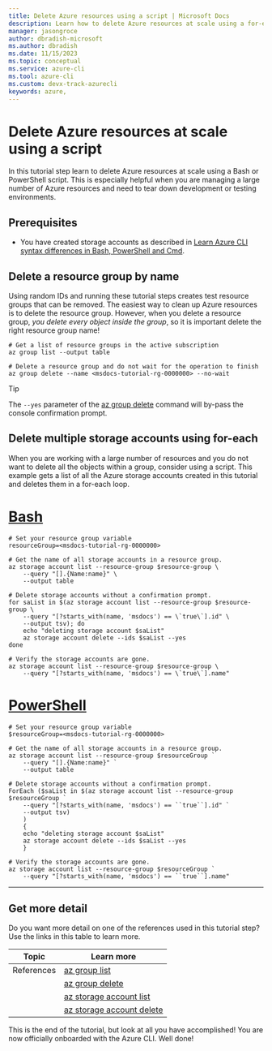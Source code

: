 ```yaml
---
title: Delete Azure resources using a script | Microsoft Docs
description: Learn how to delete Azure resources at scale using a for-each loop
manager: jasongroce
author: dbradish-microsoft
ms.author: dbradish
ms.date: 11/15/2023
ms.topic: conceptual
ms.service: azure-cli
ms.tool: azure-cli
ms.custom: devx-track-azurecli
keywords: azure, 
---
```

# Delete Azure resources at scale using a script

In this tutorial step learn to delete Azure resources at scale using a Bash or PowerShell script. This is especially helpful when you are managing a large number of Azure resources and need to tear down development or testing environments.

## Prerequisites

* You have created storage accounts as described in [Learn Azure CLI syntax differences in Bash, PowerShell and Cmd](./get-started-tutorial-2-environment-syntax.md).

## Delete a resource group by name

Using random IDs and running these tutorial steps creates test resource groups that can be removed. The easiest way to clean up Azure resources is to delete the resource group. However, when you delete a resource group, _you delete every object inside the group_, so it is important delete the right resource group name!

```azurecli-interactive
# Get a list of resource groups in the active subscription
az group list --output table

# Delete a resource group and do not wait for the operation to finish
az group delete --name <msdocs-tutorial-rg-0000000> --no-wait
```

> [!TIP]
> The `--yes` parameter of the [az group delete](/cli/azure/group#az-group-delete) command will by-pass the console confirmation prompt.

## Delete multiple storage accounts using for-each

When you are working with a large number of resources and you do not want to delete all the objects within a group, consider using a script. This example gets a list of all the Azure storage accounts created in this tutorial and deletes them in a for-each loop.

# [Bash](#tab/bash)

```azurecli-interactive
# Set your resource group variable
resourceGroup=<msdocs-tutorial-rg-0000000>

# Get the name of all storage accounts in a resource group.
az storage account list --resource-group $resource-group \
    --query "[].{Name:name}" \
    --output table

# Delete storage accounts without a confirmation prompt.
for saList in $(az storage account list --resource-group $resource-group \
    --query "[?starts_with(name, 'msdocs') == \`true\`].id" \
    --output tsv); do
    echo "deleting storage account $saList"
    az storage account delete --ids $saList --yes
done

# Verify the storage accounts are gone.
az storage account list --resource-group $resource-group \
    --query "[?starts_with(name, 'msdocs') == \`true\`].name"
```

# [PowerShell](#tab/powershell)

```azurecli-interactive
# Set your resource group variable
$resourceGroup=<msdocs-tutorial-rg-0000000>

# Get the name of all storage accounts in a resource group.
az storage account list --resource-group $resourceGroup `
    --query "[].{Name:name}" `
    --output table

# Delete storage accounts without a confirmation prompt.
ForEach ($saList in $(az storage account list --resource-group $resourceGroup `
    --query "[?starts_with(name, 'msdocs') == ``true``].id" `
    --output tsv)
    )
    {
    echo "deleting storage account $saList"
    az storage account delete --ids $saList --yes
    }

# Verify the storage accounts are gone.
az storage account list --resource-group $resourceGroup `
    --query "[?starts_with(name, 'msdocs') == ``true``].name"
```

---

## Get more detail

Do you want more detail on one of the references used in this tutorial step? Use the links in this table to learn more.

|Topic| Learn more|
|-|-|
|References| [az group list](/cli/azure/group#az-group-list)
| | [az group delete](/cli/azure/group#az-group-delete)
| | [az storage account list](/cli/azure/storage/account#az-storage-account-list)
| | [az storage account delete](/cli/azure/storage/account#az-storage-account-delete)

This is the end of the tutorial, but look at all you have accomplished! You are now officially onboarded with the Azure CLI. Well done!
